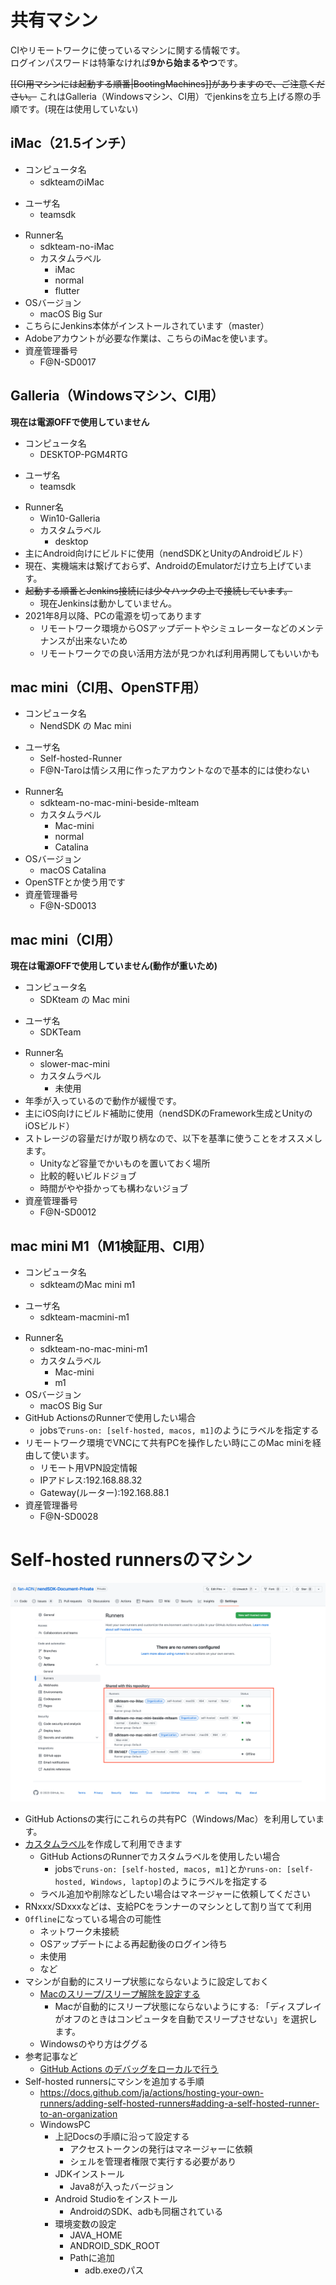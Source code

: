 # 共有マシン

CIやリモートワークに使っているマシンに関する情報です。  
ログインパスワードは特筆なければ**9から始まるやつ**です。

~~[[CI用マシンには起動する順番|BootingMachines]]がありますので、ご注意ください。~~
これはGalleria（Windowsマシン、CI用）でjenkinsを立ち上げる際の手順です。(現在は使用していない)

## iMac（21.5インチ）
- コンピュータ名
  - sdkteamのiMac
* ユーザ名
  * teamsdk
- Runner名
  - sdkteam-no-iMac
  - カスタムラベル
    - iMac
    - normal
    - flutter
- OSバージョン
  - macOS Big Sur
- こちらにJenkins本体がインストールされています（master）
- Adobeアカウントが必要な作業は、こちらのiMacを使います。
- 資産管理番号
  - F@N-SD0017

## Galleria（Windowsマシン、CI用）
**現在は電源OFFで使用していません**
- コンピュータ名
  - DESKTOP-PGM4RTG
* ユーザ名
  * teamsdk
- Runner名
  - Win10-Galleria
  - カスタムラベル
    - desktop
- 主にAndroid向けにビルドに使用（nendSDKとUnityのAndroidビルド）
- 現在、実機端末は繋げておらず、AndroidのEmulatorだけ立ち上げています。
- ~~起動する順番とJenkins接続には少々ハックの上で接続しています。~~
  - 現在Jenkinsは動かしていません。
- 2021年8月以降、PCの電源を切ってあります
  - リモートワーク環境からOSアップデートやシミュレーターなどのメンテナンスが出来ないため
  - リモートワークでの良い活用方法が見つかれば利用再開してもいいかも

## mac mini（CI用、OpenSTF用）
- コンピュータ名
  - NendSDK の Mac mini
* ユーザ名
  * Self-hosted-Runner
  * F@N-Taroは情シス用に作ったアカウントなので基本的には使わない
- Runner名
  - sdkteam-no-mac-mini-beside-mlteam
  - カスタムラベル
    - Mac-mini
    - normal
    - Catalina
- OSバージョン
  - macOS Catalina
- OpenSTFとか使う用です
- 資産管理番号
  - F@N-SD0013

## mac mini（CI用）
**現在は電源OFFで使用していません(動作が重いため)**
- コンピュータ名
  - SDKteam の Mac mini
* ユーザ名
  * SDKTeam
- Runner名
  - slower-mac-mini
  - カスタムラベル
    - 未使用
- 年季が入っているので動作が緩慢です。
- 主にiOS向けにビルド補助に使用（nendSDKのFramework生成とUnityのiOSビルド）
- ストレージの容量だけが取り柄なので、以下を基準に使うことをオススメします。
  - Unityなど容量でかいものを置いておく場所
  - 比較的軽いビルドジョブ
  - 時間がやや掛かっても構わないジョブ
- 資産管理番号
  - F@N-SD0012

## mac mini M1（M1検証用、CI用）
- コンピュータ名
  - sdkteamのMac mini m1
* ユーザ名
  * sdkteam-macmini-m1
- Runner名
  - sdkteam-no-mac-mini-m1
  - カスタムラベル
    - Mac-mini
    - m1
- OSバージョン
  - macOS Big Sur
- GitHub ActionsのRunnerで使用したい場合
  - jobsで`runs-on: [self-hosted, macos, m1]`のようにラベルを指定する
- リモートワーク環境でVNCにて共有PCを操作したい時にこのMac miniを経由して使います。
  - リモート用VPN設定情報
  - IPアドレス:192.168.88.32
  - Gateway(ルーター):192.168.88.1
- 資産管理番号
  - F@N-SD0028

# Self-hosted runnersのマシン
![img](./images/self-hosted-runners-machine-list.png)

- GitHub Actionsの実行にこれらの共有PC（Windows/Mac）を利用しています。
- [カスタムラベル](https://docs.github.com/ja/actions/hosting-your-own-runners/using-labels-with-self-hosted-runners)を作成して利用できます
  - GitHub ActionsのRunnerでカスタムラベルを使用したい場合
    - jobsで`runs-on: [self-hosted, macos, m1]`とか`runs-on: [self-hosted, Windows, laptop]`のようにラベルを指定する
  - ラベル追加や削除などしたい場合はマネージャーに依頼してください
- RNxxx/SDxxxなどは、支給PCをランナーのマシンとして割り当てて利用
- `Offline`になっている場合の可能性
  - ネットワーク未接続
  - OSアップデートによる再起動後のログイン待ち
  - 未使用
  - など
- マシンが自動的にスリープ状態にならないように設定しておく
  - [Macのスリープ/スリープ解除を設定する](https://support.apple.com/ja-jp/guide/mac-help/mchle41a6ccd/mac)
    - Macが自動的にスリープ状態にならないようにする: 「ディスプレイがオフのときはコンピュータを自動でスリープさせない」を選択します。
  - Windowsのやり方はググる
- 参考記事など
  - [GitHub Actions のデバッグをローカルで行う](https://zenn.dev/snowcait/articles/2b4a903b9fd584)
- Self-hosted runnersにマシンを追加する手順
  - https://docs.github.com/ja/actions/hosting-your-own-runners/adding-self-hosted-runners#adding-a-self-hosted-runner-to-an-organization
  - WindowsPC
    - 上記Docsの手順に沿って設定する
      - アクセストークンの発行はマネージャーに依頼
      - シェルを管理者権限で実行する必要があり
    - JDKインストール
      - Java8が入ったバージョン
    - Android Studioをインストール
      - AndroidのSDK、adbも同梱されている
    - 環境変数の設定
      - JAVA_HOME
      - ANDROID_SDK_ROOT
      - Pathに追加
        - adb.exeのパス
